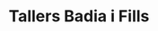 ---
title: "Tallers Badia i Fills"
url: /alcarras/tallers-badia-i-fills/
shop: reparación de automóviles
---